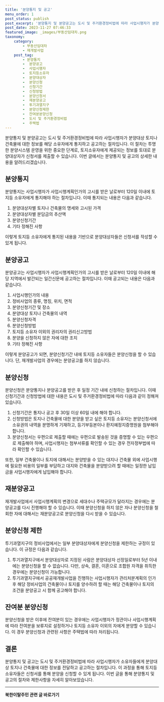```yaml
---
title: '분양통지 및 공고'
menu_order: 1
post_status: publish
post_excerpt: '분양통지 및 분양공고는 도시 및 주거환경정비법에 따라 사업시행자가 분양대상 토지나 건축물에 대한 정보를 해당 소유자에게 통지하고 공고하는 절차입니다. 이 절차는 투명한 분양시스템 운영을 위한 중요한 단계로, 토지소유자에게 제공되는 정보를 토대로 분양대상자가 신청서를 제출할 수 있습니다. 이번 글에서는 분양통지 및 공고의 상세한 내용을 알려드리겠습니다.'
post_date: 2023-11-27 07:46:33
featured_image: _images/부동산임대차.png
taxonomy:
    category:
        - 부동산임대차
        - 재개발사업
    post_tag:
        - 분양통지
        -  분양공고
        -  사업시행자
        -  토지등소유자
        -  분양대상자
        -  분양신청
        -  신청기간
        -  신청방법
        -  분양신청서
        -  재분양공고
        -  투기과열지구
        -  분양신청제한
        -  잔여분분양신청
        -  도시 및 주거환경정비법
        -  주택법
---
```



분양통지 및 분양공고는 도시 및 주거환경정비법에 따라 사업시행자가 분양대상 토지나 건축물에 대한 정보를 해당 소유자에게 통지하고 공고하는 절차입니다. 이 절차는 투명한 분양시스템 운영을 위한 중요한 단계로, 토지소유자에게 제공되는 정보를 토대로 분양대상자가 신청서를 제출할 수 있습니다. 이번 글에서는 분양통지 및 공고의 상세한 내용을 알려드리겠습니다.

## 분양통지

분양통지는 사업시행자가 사업시행계획인가의 고시를 받은 날로부터 120일 이내에 토지등 소유자에게 통지해야 하는 절차입니다. 이때 통지되는 내용은 다음과 같습니다.

1. 분양대상자별 토지나 건축물의 명세와 고시된 가격
2. 분양대상자별 분담금의 추산액
3. 분양신청기간
4. 기타 정해진 사항

이렇게 토지등 소유자에게 통지된 내용을 기반으로 분양대상자들은 신청서를 작성할 수 있게 됩니다.

## 분양공고

분양공고는 사업시행자가 사업시행계획인가의 고시를 받은 날로부터 120일 이내에 해당 지역에서 발간되는 일간신문에 공고하는 절차입니다. 이때 공고되는 내용은 다음과 같습니다.

1. 사업시행인가의 내용
2. 정비사업의 종류, 명칭, 위치, 면적
3. 분양신청기간 및 장소
4. 분양대상 토지나 건축물의 내역
5. 분양신청자격
6. 분양신청방법
7. 토지등 소유자 이외의 권리자의 권리신고방법
8. 분양을 신청하지 않은 자에 대한 조치
9. 기타 정해진 사항

이렇게 분양공고가 되면, 분양신청기간 내에 토지등 소유자들은 분양신청을 할 수 있습니다. 단, 재개발사업의 경우에는 분양공고를 하지 않습니다.

## 분양신청

분양신청은 분양통지나 분양공고를 받은 후 일정 기간 내에 신청하는 절차입니다. 이때 신청기간과 신청방법에 대한 내용은 도시 및 주거환경정비법에 따라 다음과 같이 정해져 있습니다.

1. 신청기간은 통지나 공고 후 30일 이상 60일 내에 해야 합니다.
2. 신청방법은 토지나 건축물에 대한 분양을 받고 싶은 토지등 소유자는 분양신청서에 소유권의 내역을 분명하게 기재하고, 등기부등본이나 환지예정지증명원을 첨부해야 합니다.
3. 분양신청서는 우편으로 제출할 때에는 우편으로 발송된 것을 증명할 수 있는 우편으로 제출해야 하며, 사업시행자는 첨부서류를 확인할 수 있는 경우 전자정부법에 따라 확인할 수 있습니다.

또한, 일부 건축물이나 토지에 대해서는 분양받을 수 있는 대지나 건축물 외에 사업시행에 필요한 비용의 일부를 부담하고 대지와 건축물을 분양받으려 할 때에는 일정한 납입금을 사업시행자에게 납입해야 합니다.

## 재분양공고

재개발사업에서 사업시행계획의 변경으로 세대수나 주택규모가 달라지는 경우에는 분양공고를 다시 진행해야 할 수 있습니다. 이때 분양신청을 하지 않은 자나 분양신청을 철회한 자에 대해서는 재분양공고로 분양신청을 다시 받을 수 있습니다.

## 분양신청 제한

투기과열지구의 정비사업에서는 일부 분양대상자에게 분양신청을 제한하는 규정이 있습니다. 이 규정은 다음과 같습니다.

1. 투기과열지구에서 분양대상자로 지정된 사람은 분양대상자 선정일로부터 5년 이내에는 분양신청을 할 수 없습니다. 다만, 상속, 결혼, 이혼으로 조합원 자격을 취득한 경우에는 분양신청이 가능합니다.
2. 투기과열지구에서 공공재개발사업을 진행하는 사업시행자가 관리처분계획의 인가 후 해당 정비사업의 건축물이나 토지를 양수하려 할 때는 해당 건축물이나 토지의 조건을 분양공고 시 함께 공고해야 합니다.

## 잔여분 분양신청

분양신청을 받은 이후에 잔여분이 있는 경우에는 사업시행자가 정관이나 사업시행계획에 따라 잔여분을 보류지로 설정하거나 토지등 소유자 이외의 자에게 분양할 수 있습니다. 이 경우 분양신청과 관련된 사항은 주택법에 따라 처리됩니다.

## 결론

분양통지 및 공고는 도시 및 주거환경정비법에 따라 사업시행자가 소유자들에게 분양대상 토지나 건축물에 대한 정보를 전달하고 공고하는 절차입니다. 이 과정을 통해 토지등 소유자들은 신청서를 통해 분양을 신청할 수 있게 됩니다. 이번 글을 통해 분양통지 및 공고의 절차와 제한사항을 자세히 알아보았습니다.


<!-- wp:separator -->
<hr class="wp-block-separator has-alpha-channel-opacity"/>
<!-- /wp:separator -->

<!-- wp:group {"backgroundColor":"base","layout":{"type":"constrained"}} -->
<div class="wp-block-group has-base-background-color has-background"><!-- wp:paragraph {"align":"center","fontSize":"medium"} -->
<p class="has-text-align-center has-large-font-size"><strong>북한이탈주민 관련 글 바로가기</strong></p>
<!-- /wp:paragraph -->


<!-- wp:latest-posts
{"categories":[{"id":22630,"count":19,"description":"","link":"https://uknowlaw.com/category/%eb%b6%81%ed%95%9c%ec%9d%b4%ed%83%88%ec%a3%bc%eb%af%bc/","name":"북한이탈주민","slug":"북한이탈주민","taxonomy":"category","parent":0,"meta":[],"_links":{"self":[{"href":"https://uknowlaw.com/wp-json/wp/v2/categories/22630"}],"collection":[{"href":"https://uknowlaw.com/wp-json/wp/v2/categories"}],"about":[{"href":"https://uknowlaw.com/wp-json/wp/v2/taxonomies/category"}],"wp:post_type":[{"href":"https://uknowlaw.com/wp-json/wp/v2/posts?categories=22630"}],"curies":[{"name":"wp","href":"https://api.w.org/{rel}","templated":true}]}}],"postsToShow":100,"excerptLength":28,"postLayout":"grid","columns":2,"featuredImageAlign":"left","featuredImageSizeSlug":"large","fontSize":"small"} /--></div>
<!-- /wp:group -->